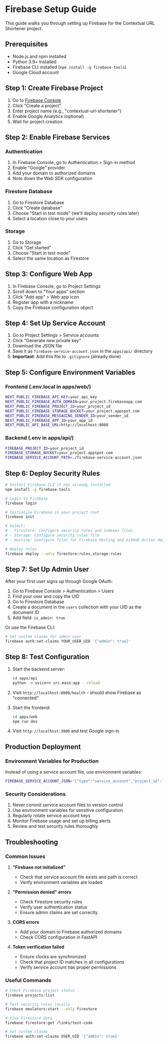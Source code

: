 # Firebase Setup Guide

This guide walks you through setting up Firebase for the Contextual URL Shortener project.

## Prerequisites

- Node.js and npm installed
- Python 3.9+ installed
- Firebase CLI installed (`npm install -g firebase-tools`)
- Google Cloud account

## Step 1: Create Firebase Project

1. Go to [Firebase Console](https://console.firebase.google.com/)
2. Click "Create a project"
3. Enter project name (e.g., "contextual-url-shortener")
4. Enable Google Analytics (optional)
5. Wait for project creation

## Step 2: Enable Firebase Services

### Authentication
1. In Firebase Console, go to Authentication > Sign-in method
2. Enable "Google" provider
3. Add your domain to authorized domains
4. Note down the Web SDK configuration

### Firestore Database
1. Go to Firestore Database
2. Click "Create database"
3. Choose "Start in test mode" (we'll deploy security rules later)
4. Select a location close to your users

### Storage
1. Go to Storage
2. Click "Get started"
3. Choose "Start in test mode"
4. Select the same location as Firestore

## Step 3: Configure Web App

1. In Firebase Console, go to Project Settings
2. Scroll down to "Your apps" section
3. Click "Add app" > Web app icon
4. Register app with a nickname
5. Copy the Firebase configuration object

## Step 4: Set Up Service Account

1. Go to Project Settings > Service accounts
2. Click "Generate new private key"
3. Download the JSON file
4. Save it as `firebase-service-account.json` in the `apps/api/` directory
5. **Important**: Add this file to `.gitignore` (already done)

## Step 5: Configure Environment Variables

### Frontend (.env.local in apps/web/)
```bash
NEXT_PUBLIC_FIREBASE_API_KEY=your_api_key
NEXT_PUBLIC_FIREBASE_AUTH_DOMAIN=your_project.firebaseapp.com
NEXT_PUBLIC_FIREBASE_PROJECT_ID=your_project_id
NEXT_PUBLIC_FIREBASE_STORAGE_BUCKET=your_project.appspot.com
NEXT_PUBLIC_FIREBASE_MESSAGING_SENDER_ID=your_sender_id
NEXT_PUBLIC_FIREBASE_APP_ID=your_app_id
NEXT_PUBLIC_API_BASE_URL=http://localhost:8000
```

### Backend (.env in apps/api/)
```bash
FIREBASE_PROJECT_ID=your_project_id
FIREBASE_STORAGE_BUCKET=your_project.appspot.com
FIREBASE_SERVICE_ACCOUNT_PATH=./firebase-service-account.json
```

## Step 6: Deploy Security Rules

```bash
# Install Firebase CLI if not already installed
npm install -g firebase-tools

# Login to Firebase
firebase login

# Initialize Firebase in your project root
firebase init

# Select:
# - Firestore: Configure security rules and indexes files
# - Storage: Configure security rules file
# - Hosting: Configure files for Firebase Hosting and GitHub Action deploys

# Deploy rules
firebase deploy --only firestore:rules,storage:rules
```

## Step 7: Set Up Admin User

After your first user signs up through Google OAuth:

1. Go to Firebase Console > Authentication > Users
2. Find your user and copy the UID
3. Go to Firestore Database
4. Create a document in the `users` collection with your UID as the document ID
5. Add field: `is_admin: true`

Or use the Firebase CLI:

```bash
# Set custom claims for admin user
firebase auth:set-claims YOUR_USER_UID '{"admin": true}'
```

## Step 8: Test Configuration

1. Start the backend server:
   ```bash
   cd apps/api
   python -m uvicorn src.main:app --reload
   ```

2. Visit `http://localhost:8000/health` - should show Firebase as "connected"

3. Start the frontend:
   ```bash
   cd apps/web
   npm run dev
   ```

4. Visit `http://localhost:3000` and test Google sign-in

## Production Deployment

### Environment Variables for Production

Instead of using a service account file, use environment variables:

```bash
FIREBASE_SERVICE_ACCOUNT_JSON='{"type":"service_account","project_id":"...","private_key_id":"...","private_key":"...","client_email":"...","client_id":"...","auth_uri":"...","token_uri":"...","auth_provider_x509_cert_url":"...","client_x509_cert_url":"..."}'
```

### Security Considerations

1. Never commit service account files to version control
2. Use environment variables for sensitive configuration
3. Regularly rotate service account keys
4. Monitor Firebase usage and set up billing alerts
5. Review and test security rules thoroughly

## Troubleshooting

### Common Issues

1. **"Firebase not initialized"**
   - Check that service account file exists and path is correct
   - Verify environment variables are loaded

2. **"Permission denied" errors**
   - Check Firestore security rules
   - Verify user authentication status
   - Ensure admin claims are set correctly

3. **CORS errors**
   - Add your domain to Firebase authorized domains
   - Check CORS configuration in FastAPI

4. **Token verification failed**
   - Ensure clocks are synchronized
   - Check that project ID matches in all configurations
   - Verify service account has proper permissions

### Useful Commands

```bash
# Check Firebase project status
firebase projects:list

# Test security rules locally
firebase emulators:start --only firestore

# View Firestore data
firebase firestore:get /links/test-code

# Set custom claims
firebase auth:set-claims USER_UID '{"admin": true}'
```